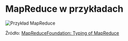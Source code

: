 # MapReduce w przykładach

![Przykład MapReduce](https://raw.github.com/nosql/map-reduce/master/images/mapreduce-example.png?login=wbzyl&token=86d2d9078aecec46095e039b9830bf84)

Źródło: [MapReduceFoundation: Typing of MapReduce](http://www.infosun.fim.uni-passau.de/cl/MapReduceFoundation/)

